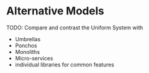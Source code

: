 # Alternative Models

TODO: Compare and contrast the Uniform System with

- Umbrellas
- Ponchos
- Monoliths
- Micro-services
- individual libraries for common features
